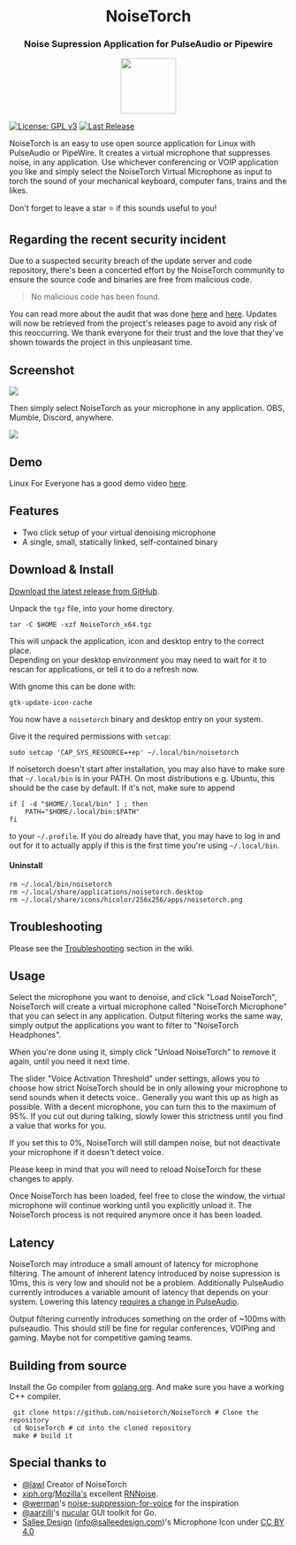 <h1 align="center"> NoiseTorch</h1>
<h3 align="center"> Noise Supression Application for PulseAudio or Pipewire</h3>
<p align="center"><img src="https://raw.githubusercontent.com/noisetorch/NoiseTorch/master/assets/icon/noisetorch.png" width="100" height="100"></p> 

[![License: GPL v3](https://img.shields.io/badge/License-GPLv3-blue.svg)](https://www.gnu.org/licenses/gpl-3.0) [![Last Release](https://img.shields.io/github/v/release/noisetorch/NoiseTorch?label=latest&style=flat-square)](https://github.com/noisetorch/NoiseTorch/releases)

NoiseTorch is an easy to use open source application for Linux with PulseAudio or PipeWire. It creates a virtual microphone that suppresses noise, in any application. Use whichever conferencing or VOIP application you like and simply select the NoiseTorch Virtual Microphone as input to torch the sound of your mechanical keyboard, computer fans, trains and the likes.

Don't forget to leave a star ⭐ if this sounds useful to you! 

## Regarding the recent security incident

Due to a suspected security breach of the update server and code repository, there's
 been a concerted effort by the NoiseTorch community to ensure the source code and
 binaries are free from malicious code.
 
 > No malicious code has been found.
 
 You can read more about the audit that was done [here](https://github.com/noisetorch/NoiseTorch/discussions/275)
 and [here](https://github.com/noisetorch/NoiseTorch/discussions/264).
 Updates will now be retrieved from the project's releases page to avoid any risk
 of this reoccurring. We thank everyone for their trust and the love that they've
 shown towards the project in this unpleasant time. 

## Screenshot

![](https://i.imgur.com/T2wH0bl.png)

Then simply select NoiseTorch as your microphone in any application. OBS, Mumble, Discord, anywhere.

![](https://i.imgur.com/nimi7Ne.png)

## Demo

Linux For Everyone has a good demo video [here](https://www.youtube.com/watch?v=DzN9rYNeeIU).

## Features
* Two click setup of your virtual denoising microphone
* A single, small, statically linked, self-contained binary

## Download & Install

[Download the latest release from GitHub](https://github.com/noisetorch/NoiseTorch/releases).

Unpack the `tgz` file, into your home directory.

    tar -C $HOME -xzf NoiseTorch_x64.tgz

This will unpack the application, icon and desktop entry to the correct place.  
Depending on your desktop environment you may need to wait for it to rescan for applications, or tell it to do a refresh now.

With gnome this can be done with:

    gtk-update-icon-cache

You now have a `noisetorch` binary and desktop entry on your system.

Give it the required permissions with `setcap`:

    sudo setcap 'CAP_SYS_RESOURCE=+ep' ~/.local/bin/noisetorch

If noisetorch doesn't start after installation, you may also have to make sure that `~/.local/bin` is in your PATH. On most distributions e.g. Ubuntu, this should be the case by default. If it's not, make sure to append

```
if [ -d "$HOME/.local/bin" ] ; then
    PATH="$HOME/.local/bin:$PATH"
fi
```

to your `~/.profile`. If you do already have that, you may have to log in and out for it to actually apply if this is the first time you're using `~/.local/bin`.

#### Uninstall

    rm ~/.local/bin/noisetorch
    rm ~/.local/share/applications/noisetorch.desktop
    rm ~/.local/share/icons/hicolor/256x256/apps/noisetorch.png 

## Troubleshooting

Please see the [Troubleshooting](https://github.com/noisetorch/NoiseTorch/wiki/Troubleshooting) section in the wiki.

## Usage

Select the microphone you want to denoise, and click "Load NoiseTorch", NoiseTorch will create a virtual microphone called "NoiseTorch Microphone" that you can select in any application. Output filtering works the same way, simply output the applications you want to filter to "NoiseTorch Headphones".

When you're done using it, simply click "Unload NoiseTorch" to remove it again, until you need it next time.

The slider "Voice Activation Threshold" under settings, allows you to choose how strict NoiseTorch should be in only allowing your microphone to send sounds when it detects voice.. Generally you want this up as high as possible. With a decent microphone, you can turn this to the maximum of 95%. If you cut out during talking, slowly lower this strictness until you find a value that works for you.

If you set this to 0%, NoiseTorch will still dampen noise, but not deactivate your microphone if it doesn't detect voice.

Please keep in mind that you will need to reload NoiseTorch for these changes to apply.

Once NoiseTorch has been loaded, feel free to close the window, the virtual microphone will continue working until you explicitly unload it. The NoiseTorch process is not required anymore once it has been loaded.

## Latency

NoiseTorch may introduce a small amount of latency for microphone filtering. The amount of inherent latency introduced by noise supression is 10ms, this is very low and should not be a problem. Additionally PulseAudio currently introduces a variable amount of latency that depends on your system. Lowering this latency [requires a change in PulseAudio](https://gitlab.freedesktop.org/pulseaudio/pulseaudio/-/issues/120).

Output filtering currently introduces something on the order of ~100ms with pulseaudio. This should still be fine for regular conferences, VOIPing and gaming. Maybe not for competitive gaming teams.

## Building from source

Install the Go compiler from [golang.org](https://golang.org/). And make sure you have a working C++ compiler.

```shell
 git clone https://github.com/noisetorch/NoiseTorch # Clone the repository
 cd NoiseTorch # cd into the cloned repository
 make # build it
 ```

## Special thanks to

* [@lawl](https://github.com/lawl) Creator of NoiseTorch
* [xiph.org](https://xiph.org)/[Mozilla's](https://mozilla.org) excellent [RNNoise](https://jmvalin.ca/demo/rnnoise/).
* [@werman](https://github.com/werman/)'s [noise-suppression-for-voice](https://github.com/werman/noise-suppression-for-voice/) for the inspiration
* [@aarzilli](https://github.com/aarzilli/)'s [nucular](https://github.com/aarzilli/nucular) GUI toolkit for Go.
* [Sallee Design](https://www.salleedesign.com) (info@salleedesign.com)'s Microphone Icon under [CC BY 4.0](https://creativecommons.org/licenses/by/4.0/)


